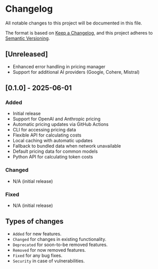 # Changelog

All notable changes to this project will be documented in this file.

The format is based on [Keep a Changelog](https://keepachangelog.com/en/1.0.0/),
and this project adheres to [Semantic Versioning](https://semver.org/spec/v2.0.0.html).

## [Unreleased]
- Enhanced error handling in pricing manager
- Support for additional AI providers (Google, Cohere, Mistral)

## [0.1.0] - 2025-06-01
### Added
- Initial release
- Support for OpenAI and Anthropic pricing
- Automatic pricing updates via GitHub Actions
- CLI for accessing pricing data
- Flexible API for calculating costs
- Local caching with automatic updates
- Fallback to bundled data when network unavailable
- Default pricing data for common models
- Python API for calculating token costs

### Changed
- N/A (initial release)

### Fixed
- N/A (initial release)

## Types of changes
- `Added` for new features.
- `Changed` for changes in existing functionality.
- `Deprecated` for soon-to-be removed features.
- `Removed` for now removed features.
- `Fixed` for any bug fixes.
- `Security` in case of vulnerabilities.